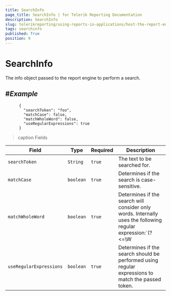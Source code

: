 ```yaml
---
title: SearchInfo
page_title: SearchInfo | for Telerik Reporting Documentation
description: SearchInfo
slug: telerikreporting/using-reports-in-applications/host-the-report-engine-remotely/telerik-reporting-rest-services/rest-api-reference/json-entities/searchinfo
tags: searchinfo
published: True
position: 9
---
```


# SearchInfo



The info object passed to the report engine to perform a search.
      

## #_Example_

	
          {
            "searchToken": "foo",
            "matchCase": false,
            "matchWholeWord": false,
            "useRegularExpressions": true
          }
        




>caption Fields

| Field | Type | Required | Description |
| ------ | ------ | ------ | ------ |
|`searchToken`|`String`|`true`|The text to be searched for.|
|`matchCase`|`boolean`|`true`|Determines if the search is case-sensitive.|
|`matchWholeWord`|`boolean`|`true`|Determines if the search will consider only words. Internally uses the following regular expression:`(?<=\W|^)(token)(?=\W|$).`|
|`useRegularExpressions`|`boolean`|`true`|Determines if the search should be performed using regular expressions to match the passed token.|



